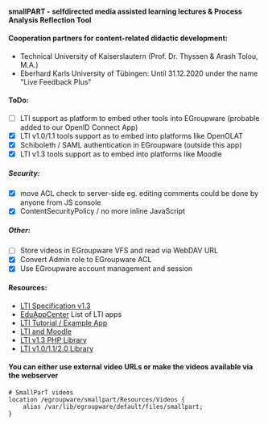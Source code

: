#### **smallPART** - selfdirected media assisted learning lectures & Process Analysis Reflection Tool

#### Cooperation partners for content-related didactic development:
* Technical University of Kaiserslautern (Prof. Dr. Thyssen & Arash Tolou, M.A.)
* Eberhard Karls University of Tübingen: Until 31.12.2020 under the name "Live Feedback Plus"

#### ToDo:
- [ ] LTI support as platform to embed other tools into EGroupware (probable added to our OpenID Connect App)
- [x] LTI v1.0/1.1 tools support as to embed into platforms like OpenOLAT
- [x] Schiboleth / SAML authentication in EGroupware (outside this app)
- [x] LTI v1.3 tools support as to embed into platforms like Moodle

##### Security:
- [x] move ACL check to server-side eg. editing comments could be done by anyone from JS console
- [x] ContentSecurityPolicy / no more inline JavaScript

##### Other:
- [ ] Store videos in EGroupware VFS and read via WebDAV URL
- [x] Convert Admin role to EGroupware ACL
- [x] Use EGroupware account management and session

#### Resources:
- [LTI Specification v1.3](https://www.imsglobal.org/spec/lti/v1p3)
- [EduAppCenter](https://www.eduappcenter.com/) List of LTI apps
- [LTI Tutorial / Example App](https://acrl.ala.org/techconnect/post/making-a-basic-lti-learning-tools-intoperability-app/)
- [LTI and Moodle](https://docs.moodle.org/38/en/LTI_and_Moodle)
- [LTI v1.3 PHP Library](https://github.com/IMSGlobal/lti-1-3-php-library)
- [LTI v1.0/1.1/2.0 Library](https://github.com/celtic-project/LTI-PHP)

#### You can either use external video URLs or make the videos available via the webserver
```
# SmallParT videos
location /egroupware/smallpart/Resources/Videos {
    alias /var/lib/egroupware/default/files/smallpart;
}
```
